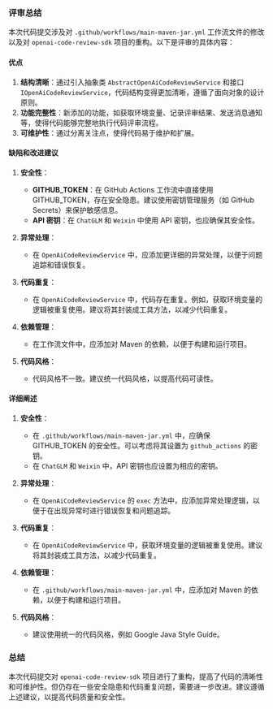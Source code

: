 ### 评审总结

本次代码提交涉及对 `.github/workflows/main-maven-jar.yml` 工作流文件的修改以及对 `openai-code-review-sdk` 项目的重构。以下是评审的具体内容：

#### 优点

1. **结构清晰**：通过引入抽象类 `AbstractOpenAiCodeReviewService` 和接口 `IOpenAiCodeReviewService`，代码结构变得更加清晰，遵循了面向对象的设计原则。
2. **功能完整性**：新添加的功能，如获取环境变量、记录评审结果、发送消息通知等，使得代码能够完整地执行代码评审流程。
3. **可维护性**：通过分离关注点，使得代码易于维护和扩展。

#### 缺陷和改进建议

1. **安全性**：
   - **GITHUB_TOKEN**：在 GitHub Actions 工作流中直接使用 GITHUB_TOKEN，存在安全隐患。建议使用密钥管理服务（如 GitHub Secrets）来保护敏感信息。
   - **API 密钥**：在 `ChatGLM` 和 `Weixin` 中使用 API 密钥，也应确保其安全性。

2. **异常处理**：
   - 在 `OpenAiCodeReviewService` 中，应添加更详细的异常处理，以便于问题追踪和错误恢复。

3. **代码重复**：
   - 在 `OpenAiCodeReviewService` 中，代码存在重复。例如，获取环境变量的逻辑被重复使用。建议将其封装成工具方法，以减少代码重复。

4. **依赖管理**：
   - 在工作流文件中，应添加对 Maven 的依赖，以便于构建和运行项目。

5. **代码风格**：
   - 代码风格不一致。建议统一代码风格，以提高代码可读性。

#### 详细阐述

1. **安全性**：
   - 在 `.github/workflows/main-maven-jar.yml` 中，应确保 GITHUB_TOKEN 的安全性。可以考虑将其设置为 `github_actions` 的密钥。
   - 在 `ChatGLM` 和 `Weixin` 中，API 密钥也应设置为相应的密钥。

2. **异常处理**：
   - 在 `OpenAiCodeReviewService` 的 `exec` 方法中，应添加异常处理逻辑，以便于在出现异常时进行错误恢复和问题追踪。

3. **代码重复**：
   - 在 `OpenAiCodeReviewService` 中，获取环境变量的逻辑被重复使用。建议将其封装成工具方法，以减少代码重复。

4. **依赖管理**：
   - 在 `.github/workflows/main-maven-jar.yml` 中，应添加对 Maven 的依赖，以便于构建和运行项目。

5. **代码风格**：
   - 建议使用统一的代码风格，例如 Google Java Style Guide。

### 总结

本次代码提交对 `openai-code-review-sdk` 项目进行了重构，提高了代码的清晰性和可维护性。但仍存在一些安全隐患和代码重复问题，需要进一步改进。建议遵循上述建议，以提高代码质量和安全性。